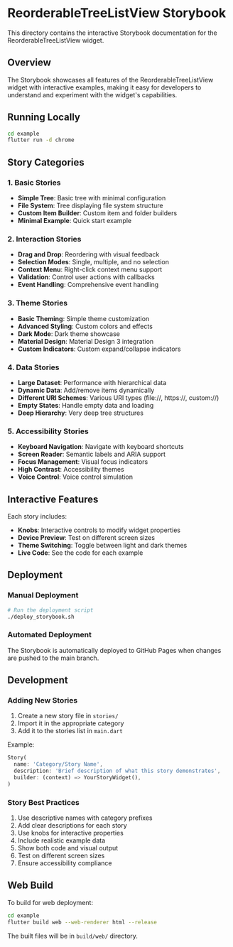 # ReorderableTreeListView Storybook

This directory contains the interactive Storybook documentation for the ReorderableTreeListView widget.

## Overview

The Storybook showcases all features of the ReorderableTreeListView widget with interactive examples, making it easy for developers to understand and experiment with the widget's capabilities.

## Running Locally

```bash
cd example
flutter run -d chrome
```

## Story Categories

### 1. Basic Stories
- **Simple Tree**: Basic tree with minimal configuration
- **File System**: Tree displaying file system structure
- **Custom Item Builder**: Custom item and folder builders
- **Minimal Example**: Quick start example

### 2. Interaction Stories
- **Drag and Drop**: Reordering with visual feedback
- **Selection Modes**: Single, multiple, and no selection
- **Context Menu**: Right-click context menu support
- **Validation**: Control user actions with callbacks
- **Event Handling**: Comprehensive event handling

### 3. Theme Stories
- **Basic Theming**: Simple theme customization
- **Advanced Styling**: Custom colors and effects
- **Dark Mode**: Dark theme showcase
- **Material Design**: Material Design 3 integration
- **Custom Indicators**: Custom expand/collapse indicators

### 4. Data Stories
- **Large Dataset**: Performance with hierarchical data
- **Dynamic Data**: Add/remove items dynamically
- **Different URI Schemes**: Various URI types (file://, https://, custom://)
- **Empty States**: Handle empty data and loading
- **Deep Hierarchy**: Very deep tree structures

### 5. Accessibility Stories
- **Keyboard Navigation**: Navigate with keyboard shortcuts
- **Screen Reader**: Semantic labels and ARIA support
- **Focus Management**: Visual focus indicators
- **High Contrast**: Accessibility themes
- **Voice Control**: Voice control simulation

## Interactive Features

Each story includes:
- **Knobs**: Interactive controls to modify widget properties
- **Device Preview**: Test on different screen sizes
- **Theme Switching**: Toggle between light and dark themes
- **Live Code**: See the code for each example

## Deployment

### Manual Deployment

```bash
# Run the deployment script
./deploy_storybook.sh
```

### Automated Deployment

The Storybook is automatically deployed to GitHub Pages when changes are pushed to the main branch.

## Development

### Adding New Stories

1. Create a new story file in `stories/`
2. Import it in the appropriate category
3. Add it to the stories list in `main.dart`

Example:
```dart
Story(
  name: 'Category/Story Name',
  description: 'Brief description of what this story demonstrates',
  builder: (context) => YourStoryWidget(),
)
```

### Story Best Practices

1. Use descriptive names with category prefixes
2. Add clear descriptions for each story
3. Use knobs for interactive properties
4. Include realistic example data
5. Show both code and visual output
6. Test on different screen sizes
7. Ensure accessibility compliance

## Web Build

To build for web deployment:

```bash
cd example
flutter build web --web-renderer html --release
```

The built files will be in `build/web/` directory.